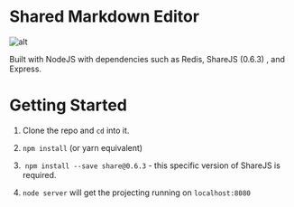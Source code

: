 # Shared Markdown Editor

![alt](https://i.imgur.com/gtQXj0u.gif)

Built with NodeJS with dependencies such as Redis, ShareJS (0.6.3) , and Express.

# Getting Started

1. Clone the repo and `cd` into it.

2. `npm install` (or yarn equivalent)

3.  `npm install --save share@0.6.3` - this specific version of ShareJS is required. 

4. `node server` will get the projecting running on `localhost:8080`
